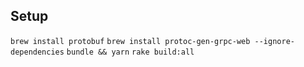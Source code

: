 ## Setup

`brew install protobuf`
`brew install protoc-gen-grpc-web --ignore-dependencies`
`bundle && yarn`
`rake build:all`
